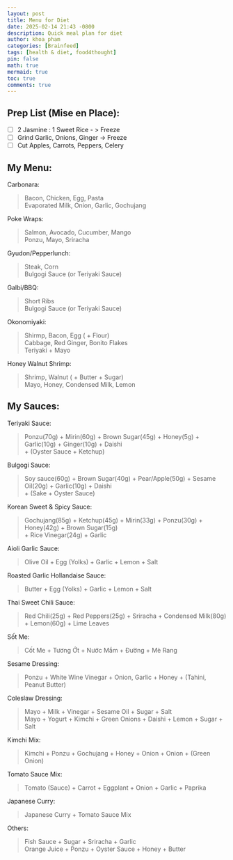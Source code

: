 ```yaml
---
layout: post
title: Menu for Diet
date: 2025-02-14 21:43 -0800
description: Quick meal plan for diet
author: khoa_pham
categories: [Brainfeed]
tags: [health & diet, food4thought]
pin: false
math: true
mermaid: true
toc: true
comments: true
---
```


## Prep List (Mise en Place):
- [ ] 2 Jasmine : 1 Sweet Rice - > Freeze
- [ ] Grind Garlic, Onions, Ginger -> Freeze
- [ ] Cut Apples, Carrots, Peppers, Celery

## My Menu:
Carbonara:
> Bacon, Chicken, Egg, Pasta   
> Evaporated Milk, Onion, Garlic, Gochujang

Poke Wraps:
> Salmon, Avocado, Cucumber, Mango   
> Ponzu, Mayo, Sriracha

Gyudon/Pepperlunch:
> Steak, Corn   
> Bulgogi Sauce (or Teriyaki Sauce)

Galbi/BBQ:
> Short Ribs   
> Bulgogi Sauce (or Teriyaki Sauce)

Okonomiyaki:
> Shirmp, Bacon, Egg ( + Flour)   
> Cabbage, Red Ginger, Bonito Flakes   
> Teriyaki + Mayo

Honey Walnut Shrimp:
> Shrimp, Walnut ( + Butter + Sugar)   
> Mayo, Honey, Condensed Milk, Lemon   

## My Sauces:
Teriyaki Sauce: 
> Ponzu(70g) + Mirin(60g) + Brown Sugar(45g) + Honey(5g) + Garlic(10g) + Ginger(10g) + Daishi   
> \+ (Oyster Sauce + Ketchup)

Bulgogi Sauce: 
> Soy sauce(60g) + Brown Sugar(40g) + Pear/Apple(50g) + Sesame Oil(20g)  + Garlic(10g) + Daishi   
> \+ (Sake + Oyster Sauce)

Korean Sweet & Spicy Sauce:
> Gochujang(85g) + Ketchup(45g) + Mirin(33g) + Ponzu(30g) + Honey(42g) + Brown Sugar(15g)   
> \+ Rice Vinegar(24g) + Garlic

Aioli Garlic Sauce:
> Olive Oil + Egg (Yolks) + Garlic + Lemon + Salt

Roasted Garlic Hollandaise Sauce:
> Butter + Egg (Yolks) + Garlic + Lemon + Salt

Thai Sweet Chili Sauce: 
> Red Chili(25g) + Red Peppers(25g) + Sriracha + Condensed Milk(80g) + Lemon(60g) + Lime Leaves

Sốt Me:
> Cốt Me + Tương Ớt + Nước Mắm + Đường + Mè Rang

Sesame Dressing: 
> Ponzu + White Wine Vinegar + Onion, Garlic + Honey + (Tahini, Peanut Butter)

Coleslaw Dressing:
> Mayo + Milk + Vinegar + Sesame Oil + Sugar + Salt   
> Mayo + Yogurt + Kimchi + Green Onions + Daishi + Lemon + Sugar + Salt

Kimchi Mix:
> Kimchi + Ponzu + Gochujang + Honey + Onion + Onion + (Green Onion)

Tomato Sauce Mix:
> Tomato (Sauce) + Carrot + Eggplant + Onion + Garlic + Paprika

Japanese Curry:
> Japanese Curry + Tomato Sauce Mix

Others:
> Fish Sauce + Sugar + Sriracha + Garlic    
> Orange Juice + Ponzu + Oyster Sauce + Honey + Butter  
